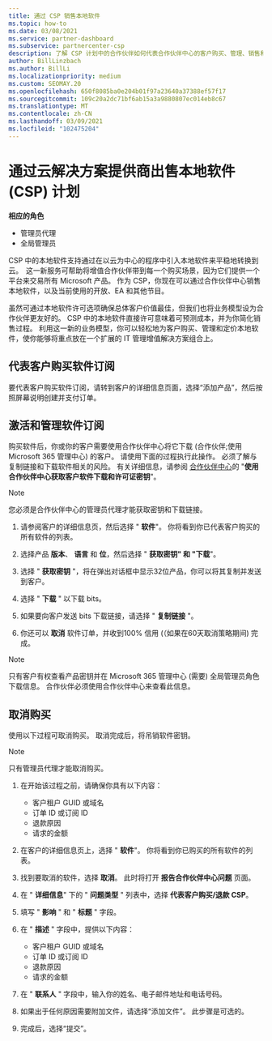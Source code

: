 ```yaml
---
title: 通过 CSP 销售本地软件
ms.topic: how-to
ms.date: 03/08/2021
ms.service: partner-dashboard
ms.subservice: partnercenter-csp
description: 了解 CSP 计划中的合作伙伴如何代表合作伙伴中心的客户购买、管理、销售和取消本地软件订阅。
author: BillLinzbach
ms.author: BillLi
ms.localizationpriority: medium
ms.custom: SEOMAY.20
ms.openlocfilehash: 650f8085ba0e204b01f97a23640a37388ef57f17
ms.sourcegitcommit: 109c20a2dc71bf6ab15a3a9880807ec014eb8c67
ms.translationtype: MT
ms.contentlocale: zh-CN
ms.lasthandoff: 03/09/2021
ms.locfileid: "102475204"
---
```

# <a name="sell-on-premises-software-through-the-cloud-solution-provider-csp-program"></a>通过云解决方案提供商出售本地软件 (CSP) 计划

**相应的角色**

- 管理员代理
- 全局管理员

CSP 中的本地软件支持通过在以云为中心的程序中引入本地软件来平稳地转换到云。  这一新服务可帮助将增值合作伙伴带到每一个购买场景，因为它们提供一个平台来交易所有 Microsoft 产品。 作为 CSP，你现在可以通过合作伙伴中心销售本地软件，以及当前使用的开放、EA 和其他节目。  
 
虽然可通过本地软件许可选项确保总体客户价值最佳，但我们也将业务模型设为合作伙伴更友好的。 CSP 中的本地软件直接许可意味着可预测成本，并为你简化销售过程。 利用这一新的业务模型，你可以轻松地为客户购买、管理和定价本地软件，使你能够将重点放在一个扩展的 IT 管理增值解决方案组合上。

## <a name="buy-software-subscriptions-on-behalf-of-customers"></a>代表客户购买软件订阅

要代表客户购买软件订阅，请转到客户的详细信息页面，选择“添加产品”，然后按照屏幕说明创建并支付订单。

## <a name="activate-and-manage-software-subscriptions"></a>激活和管理软件订阅

购买软件后，你或你的客户需要使用合作伙伴中心将它下载 (合作伙伴;使用 Microsoft 365 管理中心) 的客户。 请使用下面的过程执行此操作。 必须了解与复制链接和下载软件相关的风险。 有关详细信息，请参阅 [合作伙伴中心](https://partner.microsoft.com/resources/detail/partner-center-new-commerce-operations-guide-pdf)的 "**使用合作伙伴中心获取客户软件下载和许可证密钥**"。

>[!NOTE]
>您必须是合作伙伴中心的管理员代理才能获取密钥和下载链接。

1. 请参阅客户的详细信息页，然后选择 " **软件**"。 你将看到你已代表客户购买的所有软件的列表。

2. 选择产品 **版本**、 **语言** 和 **位**，然后选择 " **获取密钥" 和 "下载**"。 

3. 选择 " **获取密钥** "，将在弹出对话框中显示32位产品，你可以将其复制并发送到客户。 

4. 选择 " **下载** " 以下载 bits。 

5. 如果要向客户发送 bits 下载链接，请选择 " **复制链接** "。 

6. 你还可以 **取消** 软件订单，并收到100% 信用 (（如果在60天取消策略期间) 完成。

>[!NOTE]
>只有客户有权查看产品密钥并在 Microsoft 365 管理中心 (需要) 全局管理员角色下载信息。 合作伙伴必须使用合作伙伴中心来查看此信息。

## <a name="cancel-a-purchase"></a>取消购买

使用以下过程可取消购买。 取消完成后，将吊销软件密钥。

>[!NOTE]
>只有管理员代理才能取消购买。 

1.  在开始该过程之前，请确保你具有以下内容： 
    - 客户租户 GUID 或域名
    - 订单 ID 或订阅 ID
    - 退款原因
    - 请求的金额

2.  在客户的详细信息页上，选择 " **软件**"。 你将看到你已购买的所有软件的列表。 

3.  找到要取消的软件，选择 **取消**。 此时将打开 **报告合作伙伴中心问题** 页面。 

4.  在 " **详细信息**" 下的 " **问题类型** " 列表中，选择 **代表客户购买/退款 CSP**。

5.  填写 " **影响** " 和 " **标题** " 字段。 

6.  在 " **描述** " 字段中，提供以下内容： 
    -   客户租户 GUID 或域名
    -   订单 ID 或订阅 ID
    -   退款原因
    -   请求的金额

7.  在 " **联系人** " 字段中，输入你的姓名、电子邮件地址和电话号码。 

8.  如果出于任何原因需要附加文件，请选择“添加文件”。 此步骤是可选的。 

9.  完成后，选择“提交”。 
